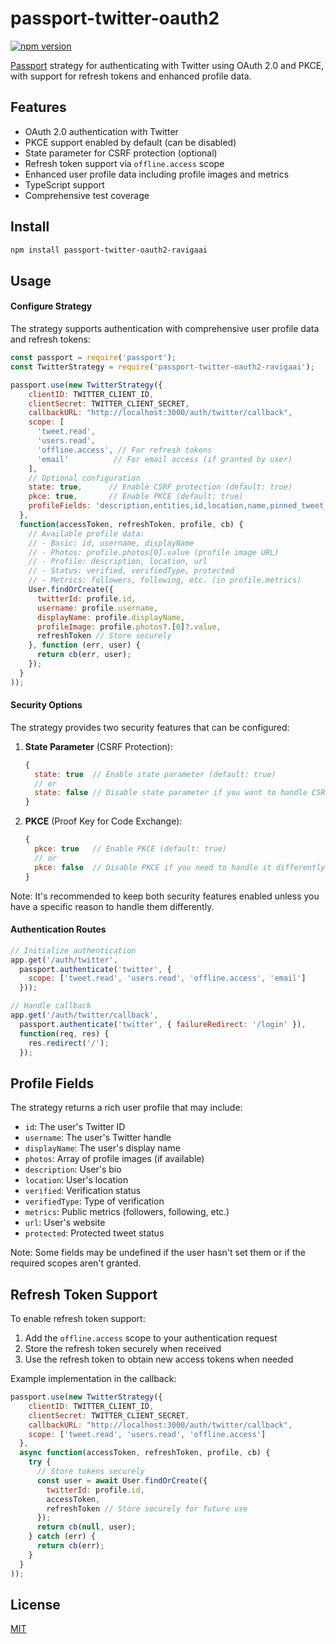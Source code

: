 # passport-twitter-oauth2

[![npm version](https://img.shields.io/npm/v/passport-twitter-oauth2-ravigaai.svg)](https://www.npmjs.com/package/passport-twitter-oauth2-ravigaai)

[Passport](https://www.passportjs.org/) strategy for authenticating with Twitter using OAuth 2.0 and PKCE, with support for refresh tokens and enhanced profile data.

## Features

- OAuth 2.0 authentication with Twitter
- PKCE support enabled by default (can be disabled)
- State parameter for CSRF protection (optional)
- Refresh token support via `offline.access` scope
- Enhanced user profile data including profile images and metrics
- TypeScript support
- Comprehensive test coverage

## Install

```bash
npm install passport-twitter-oauth2-ravigaai
```

## Usage

#### Configure Strategy

The strategy supports authentication with comprehensive user profile data and refresh tokens:

```javascript
const passport = require('passport');
const TwitterStrategy = require('passport-twitter-oauth2-ravigaai');

passport.use(new TwitterStrategy({
    clientID: TWITTER_CLIENT_ID,
    clientSecret: TWITTER_CLIENT_SECRET,
    callbackURL: "http://localhost:3000/auth/twitter/callback",
    scope: [
      'tweet.read',
      'users.read',
      'offline.access', // For refresh tokens
      'email'          // For email access (if granted by user)
    ],
    // Optional configuration
    state: true,      // Enable CSRF protection (default: true)
    pkce: true,       // Enable PKCE (default: true)
    profileFields: 'description,entities,id,location,name,pinned_tweet_id,profile_image_url,protected,public_metrics,url,username,verified,verified_type,withheld'
  },
  function(accessToken, refreshToken, profile, cb) {
    // Available profile data:
    // - Basic: id, username, displayName
    // - Photos: profile.photos[0].value (profile image URL)
    // - Profile: description, location, url
    // - Status: verified, verifiedType, protected
    // - Metrics: followers, following, etc. (in profile.metrics)
    User.findOrCreate({ 
      twitterId: profile.id,
      username: profile.username,
      displayName: profile.displayName,
      profileImage: profile.photos?.[0]?.value,
      refreshToken // Store securely
    }, function (err, user) {
      return cb(err, user);
    });
  }
));
```

#### Security Options

The strategy provides two security features that can be configured:

1. **State Parameter** (CSRF Protection):
   ```javascript
   {
     state: true  // Enable state parameter (default: true)
     // or
     state: false // Disable state parameter if you want to handle CSRF protection yourself
   }
   ```

2. **PKCE** (Proof Key for Code Exchange):
   ```javascript
   {
     pkce: true   // Enable PKCE (default: true)
     // or
     pkce: false  // Disable PKCE if you need to handle it differently
   }
   ```

Note: It's recommended to keep both security features enabled unless you have a specific reason to handle them differently.

#### Authentication Routes

```javascript
// Initialize authentication
app.get('/auth/twitter',
  passport.authenticate('twitter', {
    scope: ['tweet.read', 'users.read', 'offline.access', 'email']
  }));

// Handle callback
app.get('/auth/twitter/callback',
  passport.authenticate('twitter', { failureRedirect: '/login' }),
  function(req, res) {
    res.redirect('/');
  });
```

## Profile Fields

The strategy returns a rich user profile that may include:

- `id`: The user's Twitter ID
- `username`: The user's Twitter handle
- `displayName`: The user's display name
- `photos`: Array of profile images (if available)
- `description`: User's bio
- `location`: User's location
- `verified`: Verification status
- `verifiedType`: Type of verification
- `metrics`: Public metrics (followers, following, etc.)
- `url`: User's website
- `protected`: Protected tweet status

Note: Some fields may be undefined if the user hasn't set them or if the required scopes aren't granted.

## Refresh Token Support

To enable refresh token support:

1. Add the `offline.access` scope to your authentication request
2. Store the refresh token securely when received
3. Use the refresh token to obtain new access tokens when needed

Example implementation in the callback:

```javascript
passport.use(new TwitterStrategy({
    clientID: TWITTER_CLIENT_ID,
    clientSecret: TWITTER_CLIENT_SECRET,
    callbackURL: "http://localhost:3000/auth/twitter/callback",
    scope: ['tweet.read', 'users.read', 'offline.access']
  },
  async function(accessToken, refreshToken, profile, cb) {
    try {
      // Store tokens securely
      const user = await User.findOrCreate({ 
        twitterId: profile.id,
        accessToken,
        refreshToken // Store securely for future use
      });
      return cb(null, user);
    } catch (err) {
      return cb(err);
    }
  }
));
```

## License

[MIT](LICENSE)
